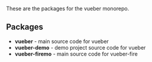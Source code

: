 <p>These are the packages for the vueber monorepo.</p>

## Packages

- **vueber** - main source code for vueber
- **vueber-demo** - demo project source code for vueber
- **vueber-firemo** - main source code for vueber-fire

